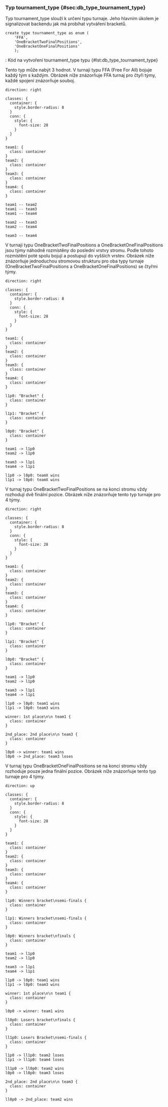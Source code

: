 
### Typ tournament_type {#sec:db_type_tournament_type}

Typ tournament_type slouží k určení typu turnaje.
Jeho hlavním úkolem je signalizovat backendu jak má probíhat vytváření bracketů.

```{.postgresql .linenos}
create type tournament_type as enum (
    'FFA',
    'OneBracketTwoFinalPositions',
    'OneBracketOneFinalPositions'
    );
```

: Kód na vytvoření tournament_type typu {#lst:db_type_tournament_type}

Tento typ může nabýt 3 hodnot.
V turnaji typu FFA (Free For All) bojuje každý tým s každým.
Obrázek níže znázorňuje FFA turnaj pro čtyři týmy, každé spojení znázorňuje souboj.

```{.d2 #fig:db_type_tournament_type_ffa caption="Znázornění typu turnaje FFA"}
direction: right

classes: {
  container: {
    style.border-radius: 8
  }
  conn: {
    style: {
      font-size: 28
    }
  }
}

team1: {
  class: container
}
team2: {
  class: container
}
team3: {
  class: container
}
team4: {
  class: container
}

team1 -- team2
team1 -- team3
team1 -- team4

team2 -- team3
team2 -- team4

team3 -- team4
```

V turnaji typu OneBracketTwoFinalPositions a OneBracketOneFinalPositions jsou týmy náhodně rozmístěny do poslední vrstvy stromu.
Podle tohoto rozmístění poté spolu bojují a postupují do vyšších vrstev.
Obrázek níže znázorňuje jednoduchou stromovou strukturu pro oba typy turnaje (OneBracketTwoFinalPositions a OneBracketOneFinalPositions) se čtyřmi týmy.

```{.d2 #fig:some_tree_diagram caption="Znázornění stromové struktury"}
direction: right

classes: {
  container: {
    style.border-radius: 8
  }
  conn: {
    style: {
      font-size: 28
    }
  }
}

team1: {
  class: container
}
team2: {
  class: container
}
team3: {
  class: container
}
team4: {
  class: container
}

l1p0: "Bracket" {
  class: container
}

l1p1: "Bracket" {
  class: container
}

l0p0: "Bracket" {
  class: container
}

team1 -> l1p0
team2 -> l1p0

team3 -> l1p1
team4 -> l1p1

l1p0 -> l0p0: teamX wins
l1p1 -> l0p0: teamX wins
```

V turnaj typu OneBracketTwoFinalPositions se na konci stromu vždy rozhodují dvě finální pozice.
Obrázek níže znázorňuje tento typ turnaje pro 4 týmy.

```{.d2 #fig:db_type_tournament_type_OneBracketTwoFinalPositions caption="Znázornění typu turnaje OneBracketTwoFinalPositions"}
direction: right

classes: {
  container: {
    style.border-radius: 8
  }
  conn: {
    style: {
      font-size: 28
    }
  }
}

team1: {
  class: container
}
team2: {
  class: container
}
team3: {
  class: container
}
team4: {
  class: container
}

l1p0: "Bracket" {
  class: container
}

l1p1: "Bracket" {
  class: container
}

l0p0: "Bracket" {
  class: container
}

team1 -> l1p0
team2 -> l1p0

team3 -> l1p1
team4 -> l1p1

l1p0 -> l0p0: team1 wins
l1p1 -> l0p0: team3 wins

winner: 1st place\n\n team1 {
  class: container
}

2nd_place: 2nd place\n\n team3 {
  class: container
}

l0p0 -> winner: team1 wins
l0p0 -> 2nd_place: team3 loses
```

V turnaj typu OneBracketOneFinalPositions se na konci stromu vždy rozhoduje pouze jedna finální pozice.
Obrázek níže znázorňuje tento typ turnaje pro 4 týmy.

```{.d2 #fig:db_type_tournament_type_OneBracketOneFinalPositions caption="Znázornění typu turnaje OneBracketOneFinalPositions"}
direction: up

classes: {
  container: {
    style.border-radius: 8
  }
  conn: {
    style: {
      font-size: 28
    }
  }
}

team1: {
  class: container
}
team2: {
  class: container
}
team3: {
  class: container
}
team4: {
  class: container
}

l1p0: Winners bracket\nsemi-finals {
  class: container
}

l1p1: Winners bracket\nsemi-finals {
  class: container
}

l0p0: Winners bracket\nfinals {
  class: container
}

team1 -> l1p0
team2 -> l1p0

team3 -> l1p1
team4 -> l1p1

l1p0 -> l0p0: team1 wins
l1p1 -> l0p0: team3 wins

winner: 1st place\n\n team1 {
  class: container
}

l0p0 -> winner: team1 wins

ll0p0: Losers bracket\nfinals {
  class: container
}

ll1p0: Losers Bracket\nsemi-finals {
  class: container
}

l1p0 -> ll1p0: team2 loses
l1p1 -> ll1p0: team4 loses

ll1p0 -> ll0p0: team2 wins
l0p0 -> ll0p0: team3 loses

2nd_place: 2nd place\n\n team3 {
  class: container
}

ll0p0 -> 2nd_place: team2 wins
```

